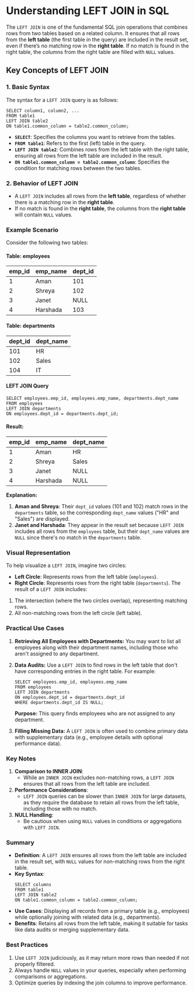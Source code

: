 # Understanding LEFT JOIN in SQL
The `LEFT JOIN` is one of the fundamental SQL join operations that combines rows from two tables based on a related column. It ensures that all rows from the **left table** (the first table in the query) are included in the result set, even if there’s no matching row in the **right table**. If no match is found in the right table, the columns from the right table are filled with `NULL` values.

## Key Concepts of LEFT JOIN

### 1. Basic Syntax
The syntax for a `LEFT JOIN` query is as follows:
```
SELECT column1, column2, ...
FROM table1
LEFT JOIN table2
ON table1.common_column = table2.common_column;
```
- **`SELECT`**: Specifies the columns you want to retrieve from the tables.
- **`FROM table1`**: Refers to the first (left) table in the query.
- **`LEFT JOIN table2`**: Combines rows from the left table with the right table, ensuring all rows from the left table are included in the result.
- **`ON table1.common_column = table2.common_column`**: Specifies the condition for matching rows between the two tables.

### 2. Behavior of LEFT JOIN
- A `LEFT JOIN` includes all rows from the **left table**, regardless of whether there is a matching row in the **right table**.
- If no match is found in the **right table**, the columns from the **right table** will contain `NULL` values.

### Example Scenario

Consider the following two tables:

#### Table: employees
| emp_id | emp_name  | dept_id |
|--------|-----------|---------|
| 1      | Aman     | 101     |
| 2      | Shreya       | 102     |
| 3      | Janet   | NULL    |
| 4      | Harshada     | 103     |

#### Table: departments
| dept_id | dept_name   |
|---------|-------------|
| 101     | HR          |
| 102     | Sales       |
| 104     | IT          |

#### LEFT JOIN Query
```
SELECT employees.emp_id, employees.emp_name, departments.dept_name
FROM employees
LEFT JOIN departments
ON employees.dept_id = departments.dept_id;
```

#### Result:
| emp_id | emp_name  | dept_name   |
|--------|-----------|-------------|
| 1      | Aman     | HR          |
| 2      | Shreya       | Sales       |
| 3      | Janet   | NULL        |
| 4      | Harshada     | NULL        |

**Explanation:**
1. **Aman and Shreya**: Their `dept_id` values (101 and 102) match rows in the `departments` table, so the corresponding `dept_name` values ("HR" and "Sales") are displayed.
2. **Janet and Harshada**: They appear in the result set because `LEFT JOIN` includes all rows from the `employees` table, but their `dept_name` values are `NULL` since there's no match in the `departments` table.

### Visual Representation
To help visualize a `LEFT JOIN`, imagine two circles:
- **Left Circle**: Represents rows from the left table (`employees`).
- **Right Circle**: Represents rows from the right table (`departments`).
The result of a `LEFT JOIN` includes:
1. The intersection (where the two circles overlap), representing matching rows.
2. All non-matching rows from the left circle (left table).

### Practical Use Cases

1. **Retrieving All Employees with Departments:**
   You may want to list all employees along with their department names, including those who aren't assigned to any department.

2. **Data Audits:**
   Use a `LEFT JOIN` to find rows in the left table that don't have corresponding entries in the right table. For example:
   ```
   SELECT employees.emp_id, employees.emp_name
   FROM employees
   LEFT JOIN departments
   ON employees.dept_id = departments.dept_id
   WHERE departments.dept_id IS NULL;
   ```
   **Purpose:** This query finds employees who are not assigned to any department.

3. **Filling Missing Data:**
   A `LEFT JOIN` is often used to combine primary data with supplementary data (e.g., employee details with optional performance data).

### **Key Notes**
1. **Comparison to INNER JOIN**:
   - While an `INNER JOIN` excludes non-matching rows, a `LEFT JOIN` ensures that all rows from the left table are included.
2. **Performance Considerations**:
   - `LEFT JOIN` queries can be slower than `INNER JOIN` for large datasets, as they require the database to retain all rows from the left table, including those with no match.
3. **NULL Handling**:
   - Be cautious when using `NULL` values in conditions or aggregations with `LEFT JOIN`.

### **Summary**
- **Definition**: A `LEFT JOIN` ensures all rows from the left table are included in the result set, with `NULL` values for non-matching rows from the right table.
- **Key Syntax**:
   ```
   SELECT columns
   FROM table1
   LEFT JOIN table2
   ON table1.common_column = table2.common_column;
   ```
- **Use Cases**: Displaying all records from a primary table (e.g., employees) while optionally joining with related data (e.g., departments).
- **Benefits**: Retains all rows from the left table, making it suitable for tasks like data audits or merging supplementary data.

### **Best Practices**
1. Use `LEFT JOIN` judiciously, as it may return more rows than needed if not properly filtered.
2. Always handle `NULL` values in your queries, especially when performing comparisons or aggregations.
3. Optimize queries by indexing the join columns to improve performance.